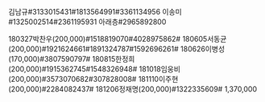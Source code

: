 김남규#3133015431#1813564991#3361134956
이송미#1325002514#2361195931
아래층#2965892800

180327박찬우(200,000)#1518819070#4028975862#
180605서동균(200,000)#1921624661#1891324787#1592696261#
180626이병성(170,000)#3807590797#
180815한정희(200,000)#1915362745#1548326948#
181018임웅비(200,000)#3573070682#307828008#
181110이주현(200,000)#2284082437#
181206정재명(200,000)#1322335609#
1,370,000
